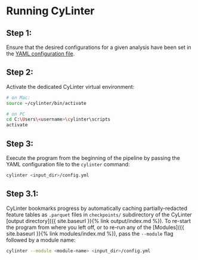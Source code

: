 # Running CyLinter

## Step 1:
Ensure that the desired configurations for a given analysis have been set in the [YAML configuration file](/input#yaml-configuration-file). 

## Step 2:
Activate the dedicated CyLinter virtual environment:  

``` bash
# on Mac:
source ~/cylinter/bin/activate

# on PC
cd C:\Users\<username>\cylinter\scripts
activate
```
## Step 3:
Execute the program from the beginning of the pipeline by passing the YAML configuration file to the `cylinter` command:  

``` bash
cylinter <input_dir>/config.yml
```
## Step 3.1:
CyLinter bookmarks progress by automatically caching partially-redacted feature tables as `.parquet` files in `checkpoints/` subdirectory of the CyLinter [output directory]({{ site.baseurl }}{% link output/index.md %}). To re-start the program from where you left off, or to re-run any of the [Modules]({{ site.baseurl }}{% link modules/index.md %}), pass the `--module` flag followed by a module name:

``` bash
cylinter --module <module-name> <input_dir>/config.yml
```
